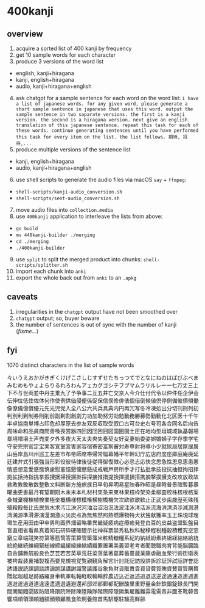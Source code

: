 # 400kanji

## overview

1. acquire a sorted list of 400 kanji by frequency
2. get 10 sample words for each character
3. produce 3 versions of the word list
- english, kanji+hiragana
- kanji, english+hiragana
- audio, kanji+hiragana+english
4. ask chatgpt for a sample sentence for each word on the word list:
`i have a list of japanese words. for any given word, please generate a short sample sentence in japanese that uses this word. output the sample sentence in two saparate versions. the first is a kanji version. the second is a hiragana version. next give an english translation of this japanese sentence. repeat this task for each of these words. continue generating sentences until you have performed this task for every item on the list. the list follows. 期待, 招待,...`
5. produce multiple versions of the sentence list
- kanji, english+hiragana
- audio, kanji+hiragana+english
6. use shell scripts to generate the audio files via macOS `say` + `ffmpeg`: 
- `shell-scripts/kanji-audio_conversion.sh`
- `shell-scripts/sent-audio_conversion.sh`
7. move audio files into `collection.media`
8. use `400kanji` application to interleave the lists from above: 
- `go build`
- `mv 440kanji-builder ./merging`
- `cd ./merging`
- `./400kanji-builder`
9. use `split` to split the merged product into chunks: `shell-scripts/splitter.sh`
10. import each chunk into `anki`
11. export the whole back out from `anki` to an `.apkg`

## caveats

1. irregularities in the `chatgpt` output have not been smoothed over
2. `chatgpt` output; so, buyer beware
3. the number of sentences is out of sync with the number of kanji (*fixme...*)

## fyi

1070 distinct characters in the list of sample words

々いうえおかがきぎくけげこさしじすずせたちっつてでとなにねのはばびぶべまみむめもやょよらりるれろわんアェカグゴシテフプマムラリルレー一七万丈三上下不与世両並中丹主乗九了予争事二互五井亡交京人今介仕付代令以仲件任企伊会伝伸位低住佐体何作使例供価侵便係促保信俣修俳俵個倍倒候値倶停側備催債傾働像僚儀億償優元先光児党入全八公六共兵具典内円再冗写冬冷凍処出分切刊刑列初判別利到制券則削前副剰割創劇力功加助努労効勉動務勝募勢勤勧化北区医十千午半卓協南単博占印危却厚原去参友双反収取受叙口古可台史右号司各合同名后向告周味命和品員商問善喚喪営器四回因団困囲図国圏園土圧在地均型垣城域執基報場塁境増壌士声売変夕外多夜大天太夫央失奏契女好妥妻始委姿娯婚婦子字存季学宅守安完宗官定宝実客宣室宮害家容宿寄密富察審対寿専射将導小少就尿局居屋展属山岳岸島川州巡工左差市布帝師席帯帰常幅幕幡平年幹幻庁広店府度座庫庭庵廃延廷建弁式引張強当形彩役彼待律後徒従得御復徴心必忌志応快念思急性恩息恵患悪情惑想意愛感態慎慮慰憲憶懇懐懲懸成戒戦戸房所手才打払批承技投抗抽担拘招拝拠拡括持指挑挙振捜据掃授掘掛採探接推措提換揮援損搭携摘撃撲擁支改攻放政故救敗教敢散数整敷文料断新方施旅族日早旬昇明易星映春昨昭是昼時普景暗暫暮暴曜曲更書最月有望朝期木未末本札材村束条来東林果枝枠架染柔柳査校株核根格案桑械棄棚棟植検業極楽概構様標模権横樹橋機欠次欧欲歌歓止正武歩歯歳歴死殊残殖殺殿毎比氏民気水求汚江決沢河油治沼沿況法波注泳洋活派流海消清済渉減測港湾満源準滑滞演漫潤激火災炭点為無焦然照熱燃爆物特犬状独献獲率玉王珠現球理環生産用田由甲申男町画界畑留略番異畿疑疲病症療癒発登白百的皮益盗盟監盤目盲直相省看県真着知石研砕硬確礎示社神祥票禁秀私秋科秘移程税種穀積穫究空窓窮立章端競笑符第等筋筒答策算管築簿米粧精糖糧系紀約納紙紛素終組経結絡給統絵絶継続維綱緊総線締編緩緯練縮績織罪置署美義習老考者聞聴職肉育背能脳臓臨自舎舗舞航般良色芝芸若苦英草荒荘菜落葉著葛葬蓄蔓蔵薬藤虐融血衆行術街衛表被袴裁装裏補製複西要見規視覚覧親観角解言計討託記訪設許訴診証評試話詳誉認誘語説読課調談請論諭謀講謝識警議護谷象負財貨販責貴買貸費賀賄資賛賞質購贅贈起超越足跡路躍身車軌軍転軸軽較輪輸辞農辺込近返述追退送逆途通速造連週進遇遊運過道達違遠遣適選遺避還邦邸郊部郵都配酬酸里重野量金針鉄銀錠録長門開間関閣閥闘阪防阻降限院陣除陳陸険隊階際障隠隣集雇離難雰電需青非面革靴韓音響項順領頭頼題額顔類顧風食飲飼養館首馬駅駆駐験高鮮齢
